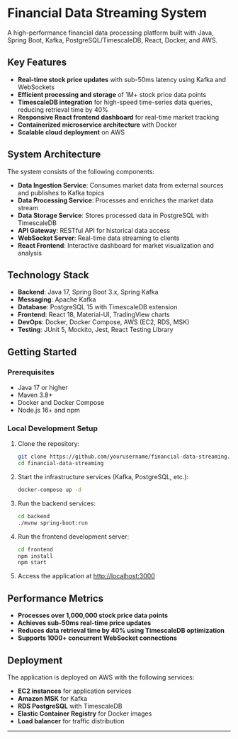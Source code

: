 # Financial Data Streaming System

A high-performance financial data processing platform built with Java, Spring Boot, Kafka, PostgreSQL/TimescaleDB, React, Docker, and AWS.

## Key Features

- **Real-time stock price updates** with sub-50ms latency using Kafka and WebSockets  
- **Efficient processing and storage** of 1M+ stock price data points  
- **TimescaleDB integration** for high-speed time-series data queries, reducing retrieval time by 40%  
- **Responsive React frontend dashboard** for real-time market tracking  
- **Containerized microservice architecture** with Docker  
- **Scalable cloud deployment** on AWS  

## System Architecture

The system consists of the following components:

- **Data Ingestion Service**: Consumes market data from external sources and publishes to Kafka topics  
- **Data Processing Service**: Processes and enriches the market data stream  
- **Data Storage Service**: Stores processed data in PostgreSQL with TimescaleDB  
- **API Gateway**: RESTful API for historical data access  
- **WebSocket Server**: Real-time data streaming to clients  
- **React Frontend**: Interactive dashboard for market visualization and analysis  

## Technology Stack

- **Backend**: Java 17, Spring Boot 3.x, Spring Kafka  
- **Messaging**: Apache Kafka  
- **Database**: PostgreSQL 15 with TimescaleDB extension  
- **Frontend**: React 18, Material-UI, TradingView charts  
- **DevOps**: Docker, Docker Compose, AWS (EC2, RDS, MSK)  
- **Testing**: JUnit 5, Mockito, Jest, React Testing Library  

## Getting Started

### Prerequisites

- Java 17 or higher  
- Maven 3.8+  
- Docker and Docker Compose  
- Node.js 16+ and npm  

### Local Development Setup

1. Clone the repository:
   ```bash
   git clone https://github.com/yourusername/financial-data-streaming.git
   cd financial-data-streaming
   ```

2. Start the infrastructure services (Kafka, PostgreSQL, etc.):
   ```bash
   docker-compose up -d
   ```

3. Run the backend services:
   ```bash
   cd backend
   ./mvnw spring-boot:run
   ```

4. Run the frontend development server:
   ```bash
   cd frontend
   npm install
   npm start
   ```

5. Access the application at [http://localhost:3000](http://localhost:3000)

## Performance Metrics

- **Processes over 1,000,000 stock price data points**  
- **Achieves sub-50ms real-time price updates**  
- **Reduces data retrieval time by 40% using TimescaleDB optimization**  
- **Supports 1000+ concurrent WebSocket connections**  

## Deployment

The application is deployed on AWS with the following services:

- **EC2 instances** for application services  
- **Amazon MSK** for Kafka  
- **RDS PostgreSQL** with TimescaleDB  
- **Elastic Container Registry** for Docker images  
- **Load balancer** for traffic distribution  

---
